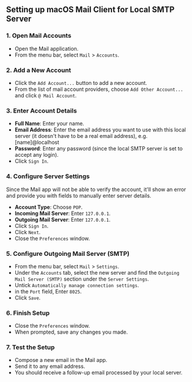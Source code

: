 ## Setting up macOS Mail Client for Local SMTP Server

### 1. Open Mail Accounts
- Open the Mail application.
- From the menu bar, select `Mail` > `Accounts`.

### 2. Add a New Account
- Click the `Add Account...` button to add a new account.
- From the list of mail account providers, choose `Add Other Account...` and click `@ Mail Account`.

### 3. Enter Account Details
- **Full Name**: Enter your name.
- **Email Address**: Enter the email address you want to use with this local server (it doesn't have to be a real email address), e.g. [name]@localhost
- **Password**: Enter any password (since the local SMTP server is set to accept any login).
- Click `Sign In`.

### 4. Configure Server Settings
Since the Mail app will not be able to verify the account, it'll show an error and provide you with fields to manually enter server details.
- **Account Type**: Choose `POP`.
- **Incoming Mail Server**: Enter `127.0.0.1`.
- **Outgoing Mail Server**: Enter `127.0.0.1`.
- Click `Sign In`.
- Click `Next`.
- Close the `Preferences` window.

### 5. Configure Outgoing Mail Server (SMTP)
- From the menu bar, select `Mail` > `Settings`.
- Under the `Accounts` tab, select the new server and find the `Outgoing Mail Server (SMTP)` section under the `Server Settings`.
- Untick `Automatically manage connection settings`.
- in the `Port` field, Enter `8025`.
- Click `Save`.

### 6. Finish Setup
- Close the `Preferences` window.
- When prompted, save any changes you made.

### 7. Test the Setup
- Compose a new email in the Mail app.
- Send it to any email address.
- You should receive a follow-up email processed by your local server.

